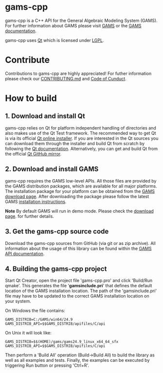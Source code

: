 # gams-cpp #

gams-cpp is a C++ API for the General Algebraic Modeling System (GAMS). For further information about GAMS please visit [GAMS](https://www.gams.com) or the [GAMS documentation](https://www.gams.com/latest/docs/).

gams-cpp uses [Qt](https://www.qt.io/) which is licensed under [LGPL](https://www.gnu.org/licenses/lgpl-3.0.en.html). 

# Contribute #

Contributions to gams-cpp are highly appreciated! For futher information please check our [CONTRIBUTING.md](CONTRIBUTING.md) and [Code of Cunduct](CODE_OF_CONDUCT.md).

# How to build #

## 1. Download and install Qt ##

gams-cpp relies on Qt for platform independent handling of directories and also makes use of the Qt Test framework. The recommended way to get Qt is via its official [Qt online installer](https://www.qt.io/). If you are interested in the Qt sources you can download them through the installer and build Qt from scratch by following the [Qt documentation](https://doc.qt.io/qt-5/build-sources.html). Alternatively, you can get and build Qt from the official [Qt GitHub mirror](https://github.com/qt/qt5).

## 2. Download and install GAMS ##

gams-cpp requires the GAMS low-level APIs. All those files are provided by the GAMS distribution packages, which are available for all major platforms. The installation package for your platform can be obtained from the [GAMS download page](https://www.gams.com/download/). After downloading the package please follow the latest GAMS [installation instructions](https://www.gams.com/latest/docs/UG_MAIN.html#UG_INSTALL).

**Note** By default GAMS will run in demo mode. Please check the [download page](https://www.gams.com/download/). for further details.

## 3. Get the gams-cpp source code ##

Download the gams-cpp sources from GitHub (via git or as zip archive). All information about the usage of this library can be found within the [GAMS API documentation](https://www.gams.com/latest/docs/API_MAIN.html).

## 4. Building the gams-cpp project ##

Start Qt Creator, open the project file 'gams-cpp.pro' and click 'Build/Run qmake'. This generates the file '**gamsinclude.pri**' that defines the default location of the GAMS installation location. The path of the 'gamsinclude.pri' file may have to be updated to the correct GAMS installation location on your system.

On Windows the file contains:
```
GAMS_DISTRIB=C:/GAMS/win64/24.9
GAMS_DISTRIB_API=$$GAMS_DISTRIB/apifiles/C/api
```
On Unix it will look like:
```
GAMS_DISTRIB=$$(HOME)/gams/gams24.9_linux_x64_64_sfx
GAMS_DISTRIB_API=$$GAMS_DISTRIB/apifiles/C/api
```

Then perform a 'Build All' operation (Build->Build All) to build the library as well as all examples and tests. Finally, the examples can be executed by triggering Run button or pressing 'Ctrl+R'.
